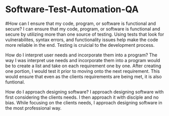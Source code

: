 # Software-Test-Automation-QA

#How can I ensure that my code, program, or software is functional and secure?
I can ensure that my code, program, or software is functional and secure by utilizing more than one source of testing. Using tests that look for vulnerabilites, syntax errors, and functionality issues help make the code more reliable in the end. Testing is cruicial to the development process.

How do I interpret user needs and incorporate them into a program?
The way I was interpret use needs and incorporate them into a program would be to create a list and take on each requirement one by one. After creating one portion, I would test it prior to moving onto the next requirement. This would ensure that even as the clients requirements are being met, it is also funtional.

How do I approach designing software?
I approach designing software with first considering the clients needs. I then approach it with disciple and no bias. While focusing on the clients needs, I approach designing software in the most professional way.
